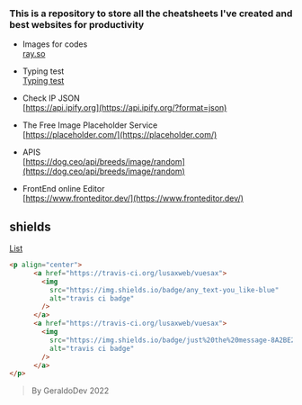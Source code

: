 ### This is a repository to store all the cheatsheets I've created and best websites for productivity


- Images for codes  
[ray.so](https://ray.so/)
- Typing test  
[Typing test](https://10fastfingers.com/typing-test/portuguese)

- Check IP JSON  
[https://api.ipify.org](https://api.ipify.org/?format=json)

- The Free Image Placeholder Service  
[https://placeholder.com/](https://placeholder.com/) 

- APIS  
[https://dog.ceo/api/breeds/image/random](https://dog.ceo/api/breeds/image/random)

- FrontEnd online Editor  
[https://www.fronteditor.dev/](https://www.fronteditor.dev/)

## shields

[List](https://dev.to/envoy_/150-badges-for-github-pnk#workspace-specs)
```html
<p align="center">
      <a href="https://travis-ci.org/lusaxweb/vuesax">
        <img
          src="https://img.shields.io/badge/any_text-you_like-blue"
          alt="travis ci badge"
        />
      </a>
      <a href="https://travis-ci.org/lusaxweb/vuesax">
        <img
          src="https://img.shields.io/badge/just%20the%20message-8A2BE2"
          alt="travis ci badge"
        />
      </a>
</p>

```


> By GeraldoDev 2022






